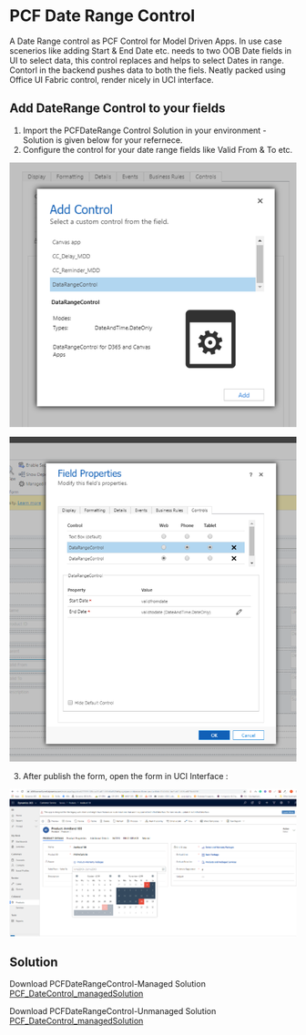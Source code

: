 # PCF Date Range Control
 A Date Range control as PCF Control for Model Driven Apps. In use case scenerios like adding Start & End Date etc. needs to two OOB Date fields in UI to select data, this control replaces and helps to select Dates in range. Contorl in the backend pushes data to both the fiels. Neatly packed using Office UI Fabric control, render nicely in UCI interface.
 
## Add DateRange Control to your fields

1) Import the PCFDateRange Control Solution in your environment - Solution is given below for your refernece.
2) Configure the control for your date range fields like Valid From & To etc.

![alt text](/images/1.png "Add DateRange control to the Date Only Field")

![alt text](/images/2.png "Add DateRange control to the Date Only Field")

3) After publish the form, open the form in UCI Interface : 

![alt text](/images/3.png "PCF DateRange Control - Pradesh Dhayalan")

## Solution

Download PCFDateRangeControl-Managed Solution [PCF_DateControl_managedSolution](https://github.com/PradeshDhayalan/PCF-Date-Range-Control/blob/master/Solutions/PowerAppsTools_d365crnr_1_0_managed.zip)

Download PCFDateRangeControl-Unmanaged Solution [PCF_DateControl_managedSolution](https://github.com/PradeshDhayalan/PCF-Date-Range-Control/blob/master/Solutions/PowerAppsTools_d365crnr_1_0.zip)
